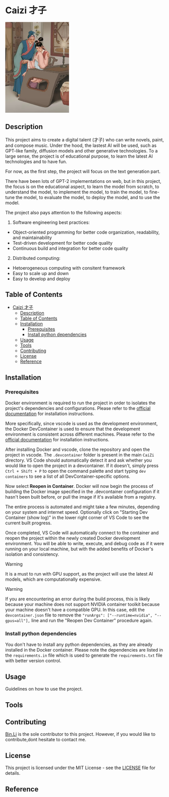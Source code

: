 # Caizi 才子

<img src="cover.png" width="40%">


## Description
This project aims to create a digital talent (才子) who can write novels, paint, and compose music. Under the hood, the lastest AI  will be used, such as GPT-like  family, diffusion models  and other generative technologies. To a large sense, the project is of educational purpose, to learn the latest AI technologies and to have fun.

For now, as the first step, the project will focus on the text generation part.  

There have been lots of GPT-2 implementations on web, but in this project, the focus is on the educational aspect, to learn the model from scratch, to understand the model, to implement the model, to train the model, to fine-tune the model, to evaluate the model, to deploy the model, and to use the model.

The project also pays attention to the following aspects:

1. Software engineering best practices:
  -  Object-oriented programming for better code organization, readability, and maintainability 
  -  Test-driven development for better code quality
  -  Continuous build and integration for better code quality

2. Distributed computing:
  - Hetoerogeneous computing with consitent framework
  - Easy to scale up and down
  - Easy to develop and deploy 
   


## Table of Contents

- [Caizi 才子](#caizi-才子)
  - [Description](#description)
  - [Table of Contents](#table-of-contents)
  - [Installation](#installation)
    - [Prerequisites](#prerequisites)
    - [Install python dependencies](#install-python-dependencies)
  - [Usage](#usage)
  - [Tools](#tools)
  - [Contributing](#contributing)
  - [License](#license)
  - [Reference](#reference)

## Installation

### Prerequisites

Docker environment is required to run the project in order to isolates the project's dependencies and configurations. Please refer to the [official documentation](https://docs.docker.com/get-docker/) for installation instructions.

More specifically, since vscode is used as the development environment, the Docker DevContainer is used to ensure that the development environment is consistent across different machines. Please refer to the [official documentation](https://code.visualstudio.com/docs/remote/containers) for installation instructions.

After installing Docker and vscode, clone the repository and open the project in vscode. The `.devcontainer` folder is present in the main `CaiZi` directory. VS Code should automatically detect it and ask whether you would like to open the project in a devcontainer. If it doesn't, simply press `Ctrl + Shift + P` to open the command palette and start typing `dev containers` to see a list of all DevContainer-specific options.


Now select **Reopen in Container**. Docker will now begin the process of building the Docker image specified in the .devcontainer configuration if it hasn't been built before, or pull the image if it's available from a registry.

The entire process is automated and might take a few minutes, depending on your system and internet speed. Optionally click on "Starting Dev Container (show log)" in the lower right corner of VS Code to see the current built progress.

Once completed, VS Code will automatically connect to the container and reopen the project within the newly created Docker development environment. You will be able to write, execute, and debug code as if it were running on your local machine, but with the added benefits of Docker's isolation and consistency.

> [!WARNING]
> It is a must to run with GPU support, as the project will use the latest AI models, which are computationally expensive.

> [!WARNING]
> If you are encountering an error during the build process, this is likely because your machine does not support NVIDIA container toolkit because your machine doesn't have a compatible GPU. In this case, edit the `devcontainer.json` file to remove the `"runArgs": ["--runtime=nvidia", "--gpus=all"],` line and run the "Reopen Dev Container" procedure again.


### Install python dependencies
You don't have to install any python dependencies, as they are already installed in the Docker container. Please note the 
dependencies are listed in the `requirements.in` file which is used to generate the `requirements.txt` file with better version control.


## Usage

Guidelines on how to use the project.


## Tools


## Contributing

[Bin.Li](mailto:ornot2008@yahoo.com) is the sole contributor to this project. However, if you would like to contribute,dont hesitate to contact me.

## License

This project is licensed under the MIT License - see the [LICENSE](LICENSE) file for details. 


## Reference
